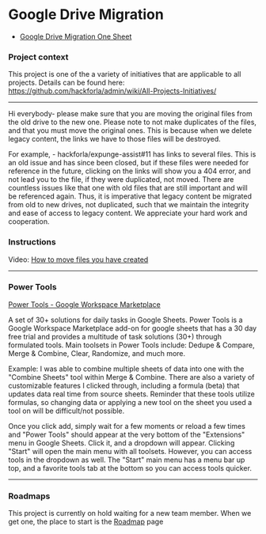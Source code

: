 # Google Drive Migration
- [Google Drive Migration One Sheet](https://docs.google.com/document/d/1lr5UK1k1qR_Ia3KaArQrBPvNhDhFjnBhExX2ssAMLy0/preview)

### Project context
This project is one of the a variety of initiatives that are applicable to all projects.  Details can be found here: https://github.com/hackforla/admin/wiki/All-Projects-Initiatives/

---
Hi everybody- please make sure that you are moving the original files from the old drive to the new one. Please note to not make duplicates of the files, and that you must move the original ones. This is because when we delete legacy content, the links we have to those files will be destroyed.

For example, - hackforla/expunge-assist#11 has links to several files. This is an old issue and has since been closed, but if these files were needed for reference in the future, clicking on the links will show you a 404 error, and not lead you to the file, if they were duplicated, not moved. There are countless issues like that one with old files that are still important and will be referenced again. Thus, it is imperative that legacy content be migrated from old to new drives, not duplicated, such that we maintain the integrity and ease of access to legacy content. We appreciate your hard work and cooperation.

### Instructions
Video: [How to move files you have created](https://vimeo.com/734542825)


---
### Power Tools

[Power Tools - Google Workspace Marketplace](https://workspace.google.com/marketplace/app/power_tools/1058867473888)

A set of 30+ solutions for daily tasks in Google Sheets.
Power Tools is a Google Workspace Marketplace add-on for google sheets that has a 30 day free trial and provides a multitude of task solutions (30+) through formulated tools. Main toolsets in Power Tools include: Dedupe & Compare, Merge & Combine, Clear, Randomize, and much more.

Example: I was able to combine multiple sheets of data into one with the "Combine Sheets" tool within Merge & Combine. There are also a variety of customizable features I clicked through, including a formula (beta) that updates data real time from source sheets. Reminder that these tools utilize formulas, so changing data or applying a new tool on the sheet you used a tool on will be difficult/not possible.

Once you click add, simply wait for a few moments or reload a few times and "Power Tools" should appear at the very bottom of the "Extensions" menu in Google Sheets. Click it, and a dropdown will appear.  Clicking "Start" will open the main menu with all toolsets. However, you can access tools in the dropdown as well. The "Start" main menu has a menu bar up top, and a favorite tools tab at the bottom so you can access tools quicker.


---
### Roadmaps
This project is currently on hold waiting for a new team member.  When we get one, the place to start is the [Roadmap](https://github.com/hackforla/google-drive-migration/wiki/Roadmap1) page
